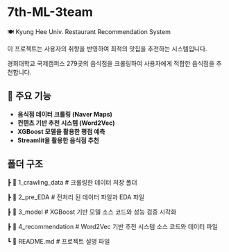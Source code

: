 # 7th-ML-3team

🍽 Kyung Hee Univ. Restaurant Recommendation System

이 프로젝트는 사용자의 취향을 반영하여 최적의 맛집을 추천하는 시스템입니다.

경희대학교 국제캠퍼스 279곳의 음식점을 크롤링하여 사용자에게 적합한 음식점을 추천합니다.

## 📌 주요 기능
-  **음식점 데이터 크롤링 (Naver Maps)**
-  **컨텐츠 기반 추천 시스템 (Word2Vec)**
-  **XGBoost 모델을 활용한 평점 예측**
-  **Streamlit을 활용한 음식점 추천**

## 폴더 구조
┣ 📂 1_crawling_data # 크롤링한 데이터 저장 폴더

┣ 📂 2_pre_EDA # 전처리 된 데이터 파일과 EDA 파일

┣ 📂 3_model # XGBoost 기반 모델 소스 코드와 성능 검증 시각화

┣ 📜 4_recommendation # Word2Vec 기반 추천 시스템 소스 코드와 데이터 파일

┗ 📜 README.md # 프로젝트 설명 파일

